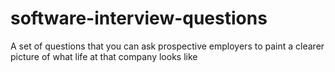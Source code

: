 # software-interview-questions
A set of questions that you can ask prospective employers to paint a clearer picture of what life at that company looks like
